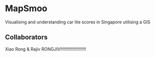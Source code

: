# MapSmoo
 Visualising and understanding car lite scores in Singapore utilising a GIS

## Collaborators 
Xiao Rong & Rajiv RONGJIV!!!!!!!!!!!!!!!!!!!!!
